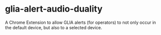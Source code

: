 # glia-alert-audio-duality
A Chrome Extension to allow GLIA alerts (for operators) to not only occur in the default device, but also to a selected device.
